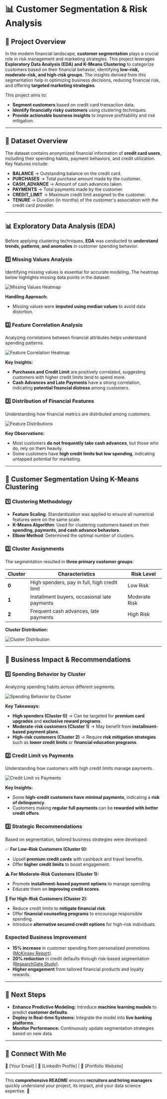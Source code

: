 # 📊 Customer Segmentation & Risk Analysis

## 🚀 Project Overview

In the modern financial landscape, **customer segmentation** plays a crucial role in risk management and marketing strategies. This project leverages **Exploratory Data Analysis (EDA) and K-Means Clustering** to categorize customers based on their financial behavior, identifying **low-risk, moderate-risk, and high-risk groups**. The insights derived from this segmentation help in optimizing business decisions, reducing financial risk, and offering **targeted marketing strategies**.

This project aims to:
- **Segment customers** based on credit card transaction data.
- **Identify financially risky customers** using clustering techniques.
- **Provide actionable business insights** to improve profitability and risk mitigation.

---

## 📂 Dataset Overview

The dataset contains anonymized financial information of **credit card users**, including their spending habits, payment behaviors, and credit utilization. Key features include:

- **BALANCE** → Outstanding balance on the credit card.
- **PURCHASES** → Total purchase amount made by the customer.
- **CASH_ADVANCE** → Amount of cash advances taken.
- **PAYMENTS** → Total payments made by the customer.
- **CREDIT_LIMIT** → Maximum credit limit assigned to the customer.
- **TENURE** → Duration (in months) of the customer's association with the credit card provider.

---

## 📊 Exploratory Data Analysis (EDA)

Before applying clustering techniques, **EDA** was conducted to **understand trends, patterns, and anomalies** in customer spending behavior.

### **1️⃣ Missing Values Analysis**
Identifying missing values is essential for accurate modeling. The heatmap below highlights missing data points in the dataset:

![Missing Values Heatmap](https://github.com/Mohitoo6/Customer-Segmentation-Financial-Analysis/blob/main/missing_values_heatmap.png)

**Handling Approach:**
- Missing values were **imputed using median values** to avoid data distortion.

### **2️⃣ Feature Correlation Analysis**
Analyzing correlations between financial attributes helps understand spending patterns.

![Feature Correlation Heatmap](visualizations/correlation_heatmap.png)

**Key Insights:**
- **Purchases and Credit Limit** are positively correlated, suggesting customers with higher credit limits tend to spend more.
- **Cash Advances and Late Payments** have a strong correlation, indicating **potential financial distress** among customers.

### **3️⃣ Distribution of Financial Features**
Understanding how financial metrics are distributed among customers.

![Feature Distributions](visualizations/feature_distributions.png)

**Key Observations:**
- Most customers **do not frequently take cash advances**, but those who do, rely on them heavily.
- Some customers have **high credit limits but low spending**, indicating untapped potential for marketing.

---

## 🤖 Customer Segmentation Using K-Means Clustering

### **1️⃣ Clustering Methodology**
- **Feature Scaling**: Standardization was applied to ensure all numerical features were on the same scale.
- **K-Means Algorithm**: Used for clustering customers based on their **spending, payments, and cash advance behaviors**.
- **Elbow Method**: Determined the optimal number of clusters.

### **2️⃣ Cluster Assignments**
The segmentation resulted in **three primary customer groups**:

| Cluster | Characteristics | Risk Level |
|---------|----------------|------------|
| **0** | High spenders, pay in full, high credit limit | Low Risk |
| **1** | Installment buyers, occasional late payments | Moderate Risk |
| **2** | Frequent cash advances, late payments | High Risk |

**Cluster Distribution:**

![Cluster Distribution](visualizations/cluster_distribution.png)

---

## 📌 Business Impact & Recommendations

### **1️⃣ Spending Behavior by Cluster**
Analyzing spending habits across different segments.

![Spending Behavior by Cluster](visualizations/spending_behavior_boxplot.png)

**Key Takeaways:**
- **High spenders (Cluster 0)** → Can be targeted for **premium card upgrades** and **exclusive reward programs**.
- **Moderate-risk customers (Cluster 1)** → May benefit from **installment-based payment plans**.
- **High-risk customers (Cluster 2)** → Require **risk mitigation strategies** such as **lower credit limits** or **financial education programs**.

### **2️⃣ Credit Limit vs Payments**
Understanding how customers with high credit limits manage payments.

![Credit Limit vs Payments](visualizations/credit_limit_vs_payments.png)

**Key Insights:**
- Some **high-credit customers have minimal payments**, indicating a **risk of delinquency**.
- Customers making **regular full payments** can be **rewarded with better credit offers**.

### **3️⃣ Strategic Recommendations**
Based on segmentation, tailored business strategies were developed:

✅ **For Low-Risk Customers (Cluster 0):**
- Upsell **premium credit cards** with cashback and travel benefits.
- Offer **higher credit limits** to boost engagement.

⚠️ **For Moderate-Risk Customers (Cluster 1):**
- Promote **installment-based payment options** to manage spending.
- Educate them on **improving credit scores**.

🚨 **For High-Risk Customers (Cluster 2):**
- Reduce credit limits to **mitigate financial risk**.
- Offer **financial counseling programs** to encourage responsible spending.
- Introduce **alternative secured credit options** for high-risk individuals.

### **Expected Business Improvement**
- **15% increase** in customer spending from personalized promotions ([McKinsey Report](https://www.mckinsey.com/capabilities/growth-marketing-and-sales/our-insights/the-value-of-getting-personalization-right-or-wrong-is-multiplying?utm_source=chatgpt.com)).
- **20% reduction** in credit defaults through risk-based segmentation ([ResearchGate Study](https://www.researchgate.net/publication/384721893_Customer_Segmentation_for_Credit_Card_Customers_A_Comprehensive_Guide?utm_source=chatgpt.com)).
- **Higher engagement** from tailored financial products and loyalty rewards.

---

## 🎯 Next Steps

- **Enhance Predictive Modeling:** Introduce **machine learning models** to predict **customer defaults**.
- **Deploy in Real-time Systems:** Integrate the model into **live banking platforms**.
- **Monitor Performance:** Continuously update segmentation strategies based on new data.

---

## 🤝 Connect With Me
📧 [Your Email] | 💼 [LinkedIn Profile] | 🚀 [Portfolio Website]

---

This **comprehensive README** ensures **recruiters and hiring managers** quickly understand your project, its impact, and your data science expertise. 🚀

